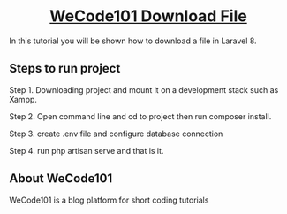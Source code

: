 <h1 align="center"><a href="https://wecode101.com" target="_blank">WeCode101 Download File </a></h1>

In this tutorial you will be shown how to download a file in Laravel 8.

## Steps to run project
 
Step 1. Downloading project and mount it on a development stack such as Xampp.

Step 2. Open command line and cd to project then run composer install.

Step 3. create .env file and configure database connection

Step 4. run php artisan serve and that is it.

## About WeCode101

WeCode101 is a blog platform for short coding tutorials
